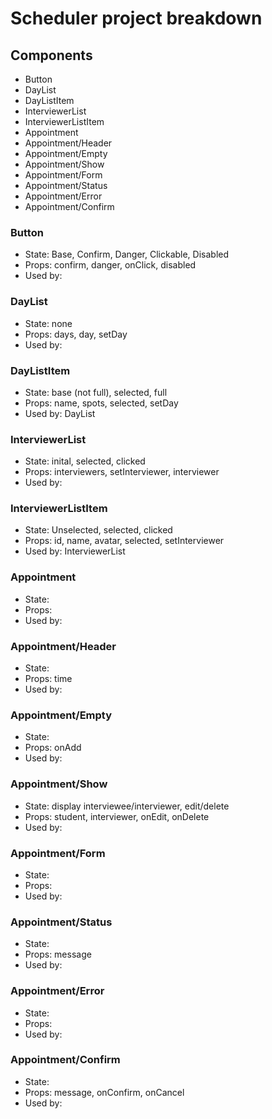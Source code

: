 # Scheduler project breakdown

## Components

- Button
- DayList
- DayListItem
- InterviewerList
- InterviewerListItem
- Appointment
- Appointment/Header
- Appointment/Empty
- Appointment/Show
- Appointment/Form
- Appointment/Status
- Appointment/Error
- Appointment/Confirm

### Button

- State: Base, Confirm, Danger, Clickable, Disabled
- Props: confirm, danger, onClick, disabled
- Used by:

### DayList

- State: none
- Props: days, day, setDay
- Used by:

### DayListItem

- State: base (not full), selected, full
- Props: name, spots, selected, setDay
- Used by: DayList

### InterviewerList

- State: inital, selected, clicked
- Props: interviewers, setInterviewer, interviewer
- Used by:

### InterviewerListItem

- State: Unselected, selected, clicked
- Props: id, name, avatar, selected, setInterviewer
- Used by: InterviewerList

### Appointment

- State:
- Props:
- Used by:

### Appointment/Header

- State:
- Props: time
- Used by:

### Appointment/Empty

- State:
- Props: onAdd
- Used by:

### Appointment/Show

- State: display interviewee/interviewer, edit/delete
- Props: student, interviewer, onEdit, onDelete
- Used by:

### Appointment/Form

- State:
- Props:
- Used by:

### Appointment/Status

- State:
- Props: message
- Used by:

### Appointment/Error

- State:
- Props:
- Used by:

### Appointment/Confirm

- State:
- Props: message, onConfirm, onCancel
- Used by: